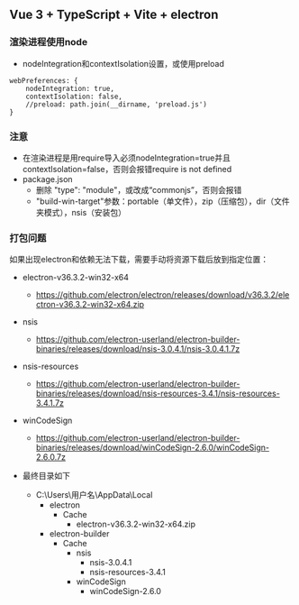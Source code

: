 ## Vue 3 + TypeScript + Vite + electron

### 渲染进程使用node
- nodeIntegration和contextIsolation设置，或使用preload
```
webPreferences: {
    nodeIntegration: true,
    contextIsolation: false,
    //preload: path.join(__dirname, 'preload.js')
}
```

### 注意
- 在渲染进程是用require导入必须nodeIntegration=true并且contextIsolation=false，否则会报错require is not defined
- package.json
	- 删除 "type": "module"，或改成“commonjs”，否则会报错
	- "build-win-target"参数：portable（单文件），zip（压缩包），dir（文件夹模式），nsis（安装包）

### 打包问题
如果出现electron和依赖无法下载，需要手动将资源下载后放到指定位置：
- electron-v36.3.2-win32-x64
	- https://github.com/electron/electron/releases/download/v36.3.2/electron-v36.3.2-win32-x64.zip
- nsis
	- https://github.com/electron-userland/electron-builder-binaries/releases/download/nsis-3.0.4.1/nsis-3.0.4.1.7z
- nsis-resources
	- https://github.com/electron-userland/electron-builder-binaries/releases/download/nsis-resources-3.4.1/nsis-resources-3.4.1.7z
- winCodeSign
	- https://github.com/electron-userland/electron-builder-binaries/releases/download/winCodeSign-2.6.0/winCodeSign-2.6.0.7z

- 最终目录如下
	- C:\Users\用户名\AppData\Local
		- electron
			- Cache
				- electron-v36.3.2-win32-x64.zip
		- electron-builder
			- Cache
				- nsis
					- nsis-3.0.4.1
					- nsis-resources-3.4.1
				- winCodeSign
					- winCodeSign-2.6.0